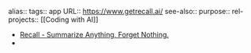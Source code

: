 alias::
tags:: app
URL:: https://www.getrecall.ai/
see-also::
purpose::
rel-projects:: [[Coding with AI]]

- [Recall - Summarize Anything, Forget Nothing.](https://www.getrecall.ai/)
-
